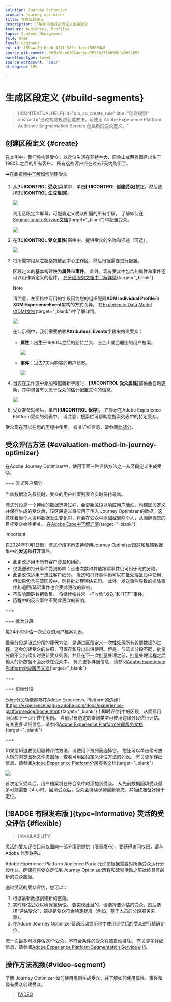 ```yaml
---
solution: Journey Optimizer
product: journey optimizer
title: 生成区段定义
description: 了解如何通过区段定义创建受众
feature: Audiences, Profiles
topic: Content Management
role: User
level: Beginner
exl-id: 289aac5d-6cdb-411f-985e-3acef58050a8
source-git-commit: 963bf0ae62664a3aa47639b27f0b39b849d51055
workflow-type: tm+mt
source-wordcount: '1017'
ht-degree: 19%

---
```


# 生成区段定义 {#build-segments}

>[!CONTEXTUALHELP]
>id="ajo_ao_create_rule"
>title="创建规则"
>abstract="通过构建规则创建方法，可使用 Adobe Experience Platform Audience Segmentation Service 创建新的受众定义。"

## 创建区段定义 {#create}

在本例中，我们将构建受众，以定位生活在亚特兰大、旧金山或西雅图且出生于1980年之后的所有客户。 所有这些客户应在过去7天内购买了。

➡️[在此视频中了解如何创建受众](#video-segment)

1. 从&#x200B;**[!UICONTROL 受众]**&#x200B;菜单中，单击&#x200B;**[!UICONTROL 创建受众]**&#x200B;按钮，然后选择&#x200B;**[!UICONTROL 生成规则]**。

   ![](assets/create-segment.png)

   利用区段定义屏幕，可配置定义受众所需的所有字段。 了解如何在[Segmentation Service文档](https://experienceleague.adobe.com/docs/experience-platform/segmentation/ui/overview.html?lang=zh-Hans){target="_blank"}中配置受众。

   ![](assets/segment-builder.png)

1. 在&#x200B;**[!UICONTROL 受众属性]**&#x200B;窗格中，提供受众的名称和描述（可选）。

   ![](assets/segment-properties.png)

1. 将所需字段从左窗格拖放到中心工作区，然后根据需要进行配置。

   区段定义的基本构建块为&#x200B;**属性**&#x200B;和&#x200B;**事件**。 此外，现有受众中包含的属性和事件还可以用作新定义的组件。 [在分段服务文档中了解详情](https://experienceleague.adobe.com/en/docs/experience-platform/segmentation/ui/segment-builder#building-blocks){target="_blank"}

   >[!NOTE]
   >
   >请注意，左窗格中可用的字段因为您的组织配置&#x200B;**XDM Individual Profile**&#x200B;和&#x200B;**XDM ExperienceEvent**&#x200B;架构的方式而异。  在[Experience Data Model (XDM)文档](https://experienceleague.adobe.com/docs/experience-platform/xdm/home.html){target="_blank"}中了解详情。

   ![](assets/drag-fields.png)

   在此示例中，我们需要依赖&#x200B;**Attributes**&#x200B;和&#x200B;**Events**&#x200B;字段来构建受众：

   * **属性**：出生于1980年之后的亚特兰大、旧金山或西雅图的用户档案。

     ![](assets/add-attributes.png)

   * **事件**：过去7天内购买的用户档案。

     ![](assets/add-events.png)

1. 当您在工作区中添加和配置新字段时，**[!UICONTROL 受众属性]**&#x200B;窗格会自动更新，其中包含有关属于受众的估计配置文件的信息。

   ![](assets/segment-estimate.png)

1. 受众准备就绪后，单击&#x200B;**[!UICONTROL 保存]**。 它显示在Adobe Experience Platform受众的列表中。 请注意，搜索栏可帮助您搜索列表中的特定受众。

受众现在可以在您的历程中使用。 有关详细信息，请参阅[此部分](../audience/about-audiences.md)。

## 受众评估方法 {#evaluation-method-in-journey-optimizer}

在Adobe Journey Optimizer中，使用下面三种评估方法之一从区段定义生成受众。

+++ 流式客户细分

当新数据流入系统时，受众的用户档案列表会实时保持最新。

流式分段是一个持续的数据选择过程，会更新区段以响应用户活动。构建区段定义并保存生成的受众后，该区段定义将应用于传入 Journey Optimizer 的数据。这意味着当个人资料数据发生变化时，将会在受众中添加或删除个人，从而确保您的目标受众始终相关。 [在Adobe Expe中了解详情](https://experienceleague.adobe.com/docs/experience-platform/segmentation/ui/streaming-segmentation.html){target="_blank"}

>[!IMPORTANT]
>
>自2024年11月1日起，流式分段不再支持使用Journey Optimizer跟踪和反馈数据集中的&#x200B;**发送**&#x200B;和&#x200B;**打开**&#x200B;事件。
>* 此更改适用于所有客户沙盒和组织。
>* 仅发送和打开事件受到影响：点击次数和其他跟踪事件仍可用于流式分段。
>* 此更改仅适用于流式客户细分。 发送和打开事件仍可以在批处理区段中使用，但如果包含在流区段中，则将批处理评估它们。 此外，发送事件导致的排除事件和退回/延迟事件也会受此更改的影响。
>* 不影响跟踪数据收集。 将继续像往常一样收集“发送”和“打开”事件。
>* 历程中的反应事件不受此更改的影响。

+++

+++ 批次分段

每24小时评估一次受众的用户档案列表。

批量分段是流式分段的替代方法，是通过区段定义一次性处理所有轮廓数据的过程。这会创建受众的快照，可保存和导出以供使用。但是，与流式分段不同，批量分段不会持续实时更新受众列表，并且在下一次批量处理之前，批量处理流程之后输入的新数据不会反映在受众中。 有关更多详细信息，请参阅[Adobe Experience Platform分段服务文档](https://experienceleague.adobe.com/docs/experience-platform/segmentation/home.html#batch){target="_blank"}

+++

+++ 边缘分段

Edge分段功能能够在Adobe Experience Platform的边缘](https://experienceleague.adobe.com/docs/experience-platform/edge/home.html){target="_blank"}上即时评估[中的区段，从而启用同页和下一页个性化用例。 当前只有选定的查询类型可使用边缘分段进行评估。 有关更多详细信息，请参阅[Adobe Experience Platform分段服务文档](https://experienceleague.adobe.com/docs/experience-platform/segmentation/ui/edge-segmentation.html#query-types){target="_blank"}

+++

如果您知道要使用哪种评估方法，请使用下拉列表选择它。 您还可以单击带有放大镜的浏览图标文件夹图标，查看可用区段定义评估方法的列表。 有关更多详细信息，请参阅[Adobe Experience Platform分段服务文档](https://experienceleague.adobe.com/docs/experience-platform/segmentation/ui/segment-builder.html#segment-properties){target="_blank"}

![](assets/evaluation-methods.png)

<!--The determination between batch segmentation and streaming segmentation is made by the system for each audience, based on the complexity and the cost of evaluating the segment definition rule. You can view the evaluation method for each audience in the **[!UICONTROL Evaluation method]** column of the audience list.
    
![](assets/evaluation-method.png)

>[!NOTE]
>
>If the **[!UICONTROL Evaluation method]** column does not display, you  need to add it using configuration button on the top right of the list.-->

首次定义受众后，用户档案将在符合条件时添加到受众。 从先前数据回填受众最多可能需要 24 小时。回填受众后，受众会持续保持最新状态，并始终准备好用于定位。

## [!BADGE 有限发布版 ]{type=Informative} 灵活的受众评估 {#flexible}

>[!AVAILABILITY]
>
灵活的受众评估目前仅面向一部分组织提供（限量发布）。要获得访问权限，请与 Adobe 代表联系。

Adobe Experience Platform Audience Portal允许您根据需要对所选受众运行分段作业，确保在将受众定位到Journey Optimizer历程和营销活动之前始终具有最新的受众数据。

通过灵活的受众评估，您可以：

1. 根据最新数据创建新的区段。
1. 实时评估受众以确保准确性。 要实现此目的，请选择要评估的受众，然后选择“评估受众”，前提是受众符合特定标准（例如，基于人员的分段服务来源）。
1. 在Adobe Journey Optimizer营销活动或历程中使用评估后的受众进行精确定位。

您一次最多可以评估20个受众，不符合条件的受众将被自动排除。 有关更多详细信息，请参阅[Adobe Experience Platform Segmentation Service文档](https://experienceleague.adobe.com/en/docs/experience-platform/segmentation/ui/audience-portal#flexible-audience-evaluation)。

## 操作方法视频{#video-segment}

了解 Journey Optimizer 如何使用规则生成受众，并了解如何使用属性、事件和现有受众创建受众。

>[!VIDEO](https://video.tv.adobe.com/v/3425020?quality=12)
